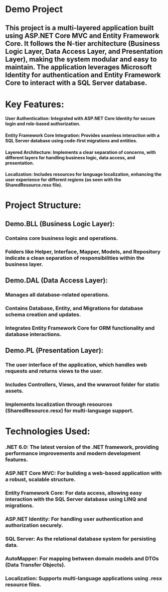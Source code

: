 # Demo Project
## This project is a multi-layered application built using ASP.NET Core MVC and Entity Framework Core. It follows the N-tier architecture (Business Logic Layer, Data Access Layer, and Presentation Layer), making the system modular and easy to maintain. The application leverages Microsoft Identity for authentication and Entity Framework Core to interact with a SQL Server database.

# Key Features:
#### User Authentication: Integrated with ASP.NET Core Identity for secure login and role-based authorization.
#### Entity Framework Core Integration: Provides seamless interaction with a SQL Server database using code-first migrations and entities.
#### Layered Architecture: Implements a clear separation of concerns, with different layers for handling business logic, data access, and presentation.
#### Localization: Includes resources for language localization, enhancing the user experience for different regions (as seen with the SharedResource.resx file).

# Project Structure:

## Demo.BLL (Business Logic Layer):
### Contains core business logic and operations.
### Folders like Helper, Interface, Mapper, Models, and Repository indicate a clean separation of responsibilities within the business layer.


## Demo.DAL (Data Access Layer):
### Manages all database-related operations.
### Contains Database, Entity, and Migrations for database schema creation and updates.
### Integrates Entity Framework Core for ORM functionality and database interactions.

## Demo.PL (Presentation Layer):
### The user interface of the application, which handles web requests and returns views to the user.
### Includes Controllers, Views, and the wwwroot folder for static assets.
### Implements localization through resources (SharedResource.resx) for multi-language support.

# Technologies Used:
### .NET 6.0: The latest version of the .NET framework, providing performance improvements and modern development features.
### ASP.NET Core MVC: For building a web-based application with a robust, scalable structure.
### Entity Framework Core: For data access, allowing easy interaction with the SQL Server database using LINQ and migrations.
### ASP.NET Identity: For handling user authentication and authorization securely.
### SQL Server: As the relational database system for persisting data.
### AutoMapper: For mapping between domain models and DTOs (Data Transfer Objects).
### Localization: Supports multi-language applications using .resx resource files.


